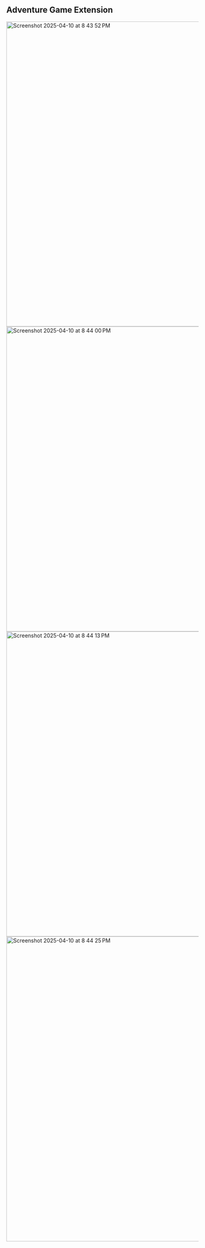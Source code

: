 ## Adventure Game Extension 

<img width="800" alt="Screenshot 2025-04-10 at 8 43 52 PM" src="https://github.com/user-attachments/assets/c56adade-c7b1-46df-a75a-66b48da8a8a1" />
<img width="800" alt="Screenshot 2025-04-10 at 8 44 00 PM" src="https://github.com/user-attachments/assets/23b49966-aafa-496e-bce8-724448c3b3c4" />
<img width="800" alt="Screenshot 2025-04-10 at 8 44 13 PM" src="https://github.com/user-attachments/assets/df011037-f0a5-4aaa-8a31-f1d94377b066" />
<img width="800" alt="Screenshot 2025-04-10 at 8 44 25 PM" src="https://github.com/user-attachments/assets/7f8bb3f6-2e27-4741-a414-48263dc299e1" />

